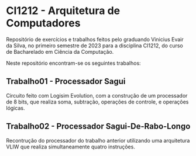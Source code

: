 # CI1212 - Arquitetura de Computadores
Repositório de exercícios e trabalhos feitos pelo graduando Vinicius Evair da Silva, no primeiro semestre de 2023 para a disciplina CI1212, do curso de Bacharelado em Ciência da Computação.

Neste repositório encontram-se os seguintes trabalhos:
## Trabalho01 - Processador Sagui
  Circuito feito com Logisim Evolution, com a construção de um processador de 8 bits, que realiza soma, subtração, operações de controle, e operações lógicas.

## Trabalho02 - Processador Sagui-De-Rabo-Longo
  Recontrução do processador do trabalho anterior utilizando uma arquitetura VLIW que realiza simultaneamente quatro instruções.
